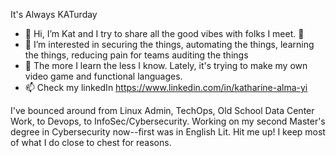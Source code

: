 


It's Always KATurday
- 👋 Hi, I’m Kat and I try to share all the good vibes with folks I meet. 📖
- 👀 I’m interested in securing the things, automating the things, learning the things, reducing pain for teams auditing the things
- 🌱 The more I learn the less I know. Lately, it's trying to make my own video game and functional languages.
- 📫 Check my linkedIn https://www.linkedin.com/in/katharine-alma-yi

I've bounced around from Linux Admin, TechOps, Old School Data Center Work, to Devops, to InfoSec/Cybersecurity. Working on my second Master's degree in Cybersecurity now--first was in English Lit. Hit me up! I keep most of what I do close to chest for reasons. 

<!---
happyslappykat/happyslappykat is a ✨ special ✨ repository because its `README.md` (this file) appears on your GitHub profile.
You can click the Preview link to take a look at your changes.
--->
